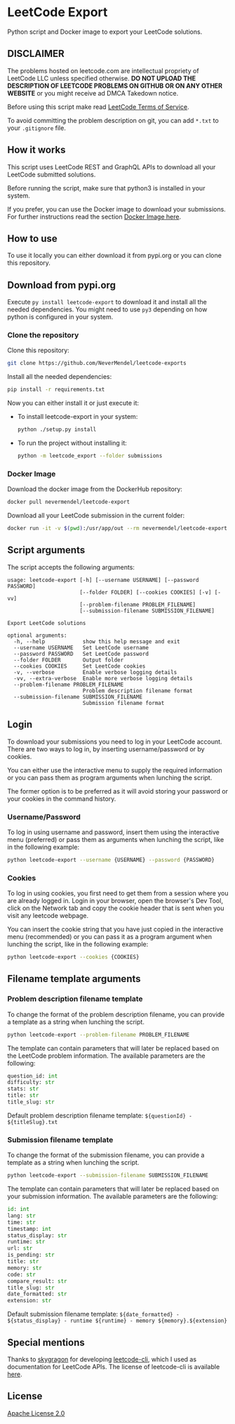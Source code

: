 # LeetCode Export

Python script and Docker image to export your LeetCode solutions.

## DISCLAIMER

The problems hosted on leetcode.com are intellectual propriety of LeetCode LLC unless specified otherwise. **DO NOT
UPLOAD THE DESCRIPTION OF LEETCODE PROBLEMS ON GITHUB OR ON ANY OTHER WEBSITE** or you might receive ad DMCA Takedown
notice.

Before using this script make read [LeetCode Terms of Service](https://leetcode.com/terms/).

To avoid committing the problem description on git, you can add `*.txt` to your `.gitignore` file.

## How it works

This script uses LeetCode REST and GraphQL APIs to download all your LeetCode submitted solutions.

Before running the script, make sure that python3 is installed in your system.

If you prefer, you can use the Docker image to download your submissions. For further instructions read the
section [Docker Image here](#docker-image).

## How to use

To use it locally you can either download it from pypi.org or you can clone this repository.

## Download from pypi.org

Execute `py install leetcode-export` to download it and install all the needed dependencies. You might need to use `py3`
depending on how python is configured in your system.

### Clone the repository

Clone this repository:

```bash
git clone https://github.com/NeverMendel/leetcode-exports
```

Install all the needed dependencies:

```bash
pip install -r requirements.txt
```

Now you can either install it or just execute it:

- To install leetcode-export in your system:
    ```bash
    python ./setup.py install
    ```

- To run the project without installing it:
    ```bash
    python -m leetcode_export --folder submissions
    ```

### Docker Image

Download the docker image from the DockerHub repository:

```bash
docker pull nevermendel/leetcode-export
```

Download all your LeetCode submission in the current folder:

```bash
docker run -it -v $(pwd):/usr/app/out --rm nevermendel/leetcode-export
```

## Script arguments

The script accepts the following arguments:

```
usage: leetcode-export [-h] [--username USERNAME] [--password PASSWORD]
                       [--folder FOLDER] [--cookies COOKIES] [-v] [-vv]
                       [--problem-filename PROBLEM_FILENAME]
                       [--submission-filename SUBMISSION_FILENAME]

Export LeetCode solutions

optional arguments:
  -h, --help            show this help message and exit
  --username USERNAME   Set LeetCode username
  --password PASSWORD   Set LeetCode password
  --folder FOLDER       Output folder
  --cookies COOKIES     Set LeetCode cookies
  -v, --verbose         Enable verbose logging details
  -vv, --extra-verbose  Enable more verbose logging details
  --problem-filename PROBLEM_FILENAME
                        Problem description filename format
  --submission-filename SUBMISSION_FILENAME
                        Submission filename format
```

## Login

To download your submissions you need to log in your LeetCode account. There are two ways to log in, by inserting
username/password or by cookies.

You can either use the interactive menu to supply the required information or you can pass them as program arguments
when lunching the script.

The former option is to be preferred as it will avoid storing your password or your cookies in the command history.

### Username/Password

To log in using username and password, insert them using the interactive menu (preferred) or pass them as arguments when
lunching the script, like in the following example:

```bash
python leetcode-export --username {USERNAME} --password {PASSWORD}
```

### Cookies

To log in using cookies, you first need to get them from a session where you are already logged in. Login in your
browser, open the browser's Dev Tool, click on the Network tab and copy the cookie header that is sent when you visit
any leetcode webpage.

You can insert the cookie string that you have just copied in the interactive menu (recommended) or you can pass it as a
program argument when lunching the script, like in the following example:

```bash
python leetcode-export --cookies {COOKIES}
```

## Filename template arguments

### Problem description filename template

To change the format of the problem description filename, you can provide a template as a string when lunching the
script.

```bash
python leetcode-export --problem-filename PROBLEM_FILENAME
```

The template can contain parameters that will later be replaced based on the LeetCode problem information. The available
parameters are the following:

```python
question_id: int
difficulty: str
stats: str
title: str
title_slug: str
```

Default problem description filename template: `${questionId} - ${titleSlug}.txt`

### Submission filename template

To change the format of the submission filename, you can provide a template as a string when lunching the script.

```bash
python leetcode-export --submission-filename SUBMISSION_FILENAME
```

The template can contain parameters that will later be replaced based on your submission information. The available
parameters are the following:

```python
id: int
lang: str
time: str
timestamp: int
status_display: str
runtime: str
url: str
is_pending: str
title: str
memory: str
code: str
compare_result: str
title_slug: str
date_formatted: str
extension: str
```

Default submission filename
template: `${date_formatted} - ${status_display} - runtime ${runtime} - memory ${memory}.${extension}`

## Special mentions

Thanks to [skygragon](https://github.com/skygragon) for
developing [leetcode-cli](https://github.com/skygragon/leetcode-cli), which I used as documentation for LeetCode APIs.
The license of leetcode-cli is available [here](https://github.com/skygragon/leetcode-cli/blob/master/LICENSE).

## License

[Apache License 2.0](LICENSE)